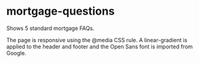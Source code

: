 # mortgage-questions

Shows 5 standard mortgage FAQs. 

The page is responsive using the @media CSS rule. A linear-gradient is applied to the header and footer and the Open Sans font is imported from Google. 
